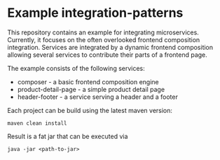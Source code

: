 # Example integration-patterns

This repository contains an example for integrating microservices. Currently, it focuses on the often overlooked frontend composition integration. Services are integrated by a dynamic frontend composition allowing several services to contribute their parts of a frontend page.

The example consists of the following services:
* composer - a basic frontend composition engine
* product-detail-page - a simple product detail page
* header-footer - a service serving a header and a footer

Each project can be build using the latest maven version:
```
maven clean install
```
Result is a fat jar that can be executed via
```
java -jar <path-to-jar>
```

